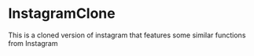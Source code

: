 # InstagramClone

This is a cloned version of instagram that features some similar functions from Instagram

